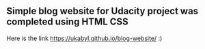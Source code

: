 ## Simple blog website for Udacity project was completed using HTML CSS
Here is the link https://ukabyl.github.io/blog-website/ :)
